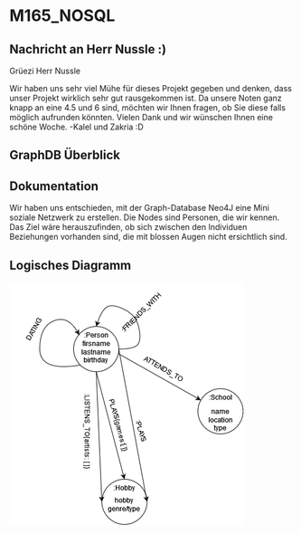 # M165_NOSQL
## Nachricht an Herr Nussle :)
Grüezi Herr Nussle

Wir haben uns sehr viel Mühe für dieses Projekt gegeben und denken, dass unser Projekt wirklich sehr gut rausgekommen ist. Da unsere Noten ganz knapp an eine 4.5 und 6 sind, möchten wir Ihnen fragen, ob Sie diese falls möglich aufrunden könnten.
Vielen Dank und wir wünschen Ihnen eine schöne Woche.
-Kalel und Zakria :D
## GraphDB Überblick


## Dokumentation

Wir haben uns entschieden, mit der Graph-Database Neo4J eine Mini soziale Netzwerk zu erstellen. 
Die Nodes sind Personen, die wir kennen. Das Ziel wäre herauszufinden, ob sich zwischen den Individuen Beziehungen vorhanden sind, die mit blossen Augen nicht ersichtlich sind.
## Logisches Diagramm
<img src="NEW_GraphDB_Diagram.png">



